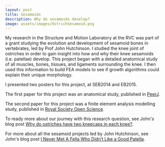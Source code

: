 ```yaml
---
layout: post
title: Sesamoids
description: Why do sesamoids develop?
image: assets/images/OstrichSesamoid.png
---
```


My research in the Structure and Motion Laboratory at the RVC was part of a grant studying the evolution and development of sesamoid bones in vertebrates, led by Prof John Hutchinson. I studied the knee joint of ostriches in order to gain insight into how and why their knee sesamoids (i.e. patellae) develop. This project began with a detailed anatomical study of all muscles, bones, tissues, and ligaments surrounding the knee. I then used this information to build FEA models to see if growth algorithms could explain their unique morphology.

I presented two posters for this project, at SEB2014 and EB2015.

The first paper for this project was an anatomical study, published in [PeerJ](https://peerj.com/articles/706/).

The second paper for this project was a finite element analysis modelling study, published in [Royal Society Open Science](https://royalsocietypublishing.org/doi/full/10.1098/rsos.170133).

To ready more about our journey with this research question, see John's blog post [Why do ostriches have two kneecaps in each knee?](https://whatsinjohnsfreezer.com/2017/06/08/why-2-kneecaps/).

For more about all the sesamoid projects led by John Hutchinson, see John's blog post [I Never Met A Fella Who Didn’t Like a Good Patella](https://whatsinjohnsfreezer.com/2013/11/24/fella-patella-haha/).
